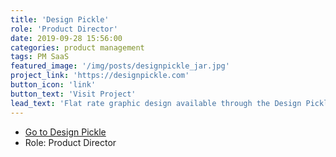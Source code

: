 ```yaml
---
title: 'Design Pickle'
role: 'Product Director'
date: 2019-09-28 15:56:00
categories: product management
tags: PM SaaS 
featured_image: '/img/posts/designpickle_jar.jpg'
project_link: 'https://designpickle.com'
button_icon: 'link'
button_text: 'Visit Project'
lead_text: 'Flat rate graphic design available through the Design Pickle Platform'
---
```


* [Go to Design Pickle](https://www.designpickle.com)
*  Role: Product Director